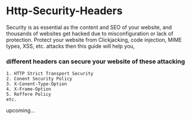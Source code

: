 # Http-Security-Headers

Security is as essential as the content and SEO of your website, and thousands of websites get hacked due to misconfiguration or lack of protection. Protect your website from Clickjacking, code injection, MIME types, XSS, etc. attacks then this guide will help you, 

### different headers can secure your website of these attacking
    1. HTTP Strict Transport Security
    2. Conent Security Policy
    3. X-Conent-Type-Option
    4. X-Frame-Option
    5. Reffere Policy 
    etc.
upcoming...
